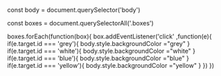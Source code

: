 const body = document.querySelector('body')

const boxes = document.querySelectorAll('.boxes')

boxes.forEach(function(box){
    box.addEventListener('click' ,function(e){
        if(e.target.id === 'grey'){
            body.style.backgroundColor ="grey"
        }
        if(e.target.id === 'white'){
            body.style.backgroundColor ="white"
        }
        if(e.target.id === 'blue'){
            body.style.backgroundColor ="blue"
        }
        if(e.target.id === 'yellow'){
            body.style.backgroundColor ="yellow"
        }
    })
})
